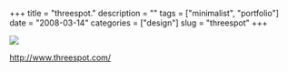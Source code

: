 +++
title = "threespot."
description = ""
tags = ["minimalist", "portfolio"]
date = "2008-03-14"
categories = ["design"]
slug = "threespot"
+++


 

  <div id="screens-thumbs" class="clearfix">
    <div class="txt-center" id="design-submission"><a href="http://www.threespot.com/"><img id='bluga-thumbnail-815' class='bluga-thumbnail large' src='//konigi.com/media/bluga/
wt47f2790145536_0.jpg'/></a></div>  
  </div>   
<p><a href="http://www.threespot.com/">http://www.threespot.com/</a></p>




